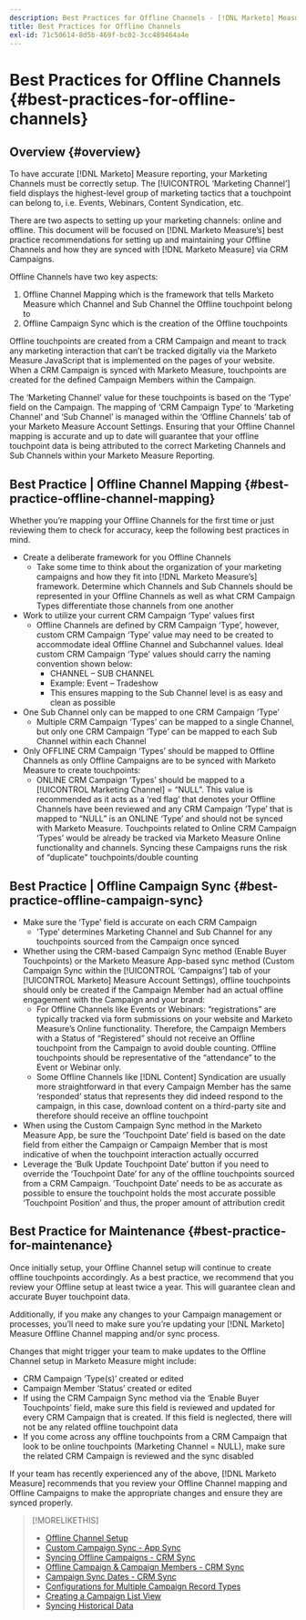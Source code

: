 ```yaml
---
description: Best Practices for Offline Channels - [!DNL Marketo] Measure - Product Documentation
title: Best Practices for Offline Channels
exl-id: 71c50614-8d5b-469f-bc02-3cc489464a4e
---
```

# Best Practices for Offline Channels {#best-practices-for-offline-channels}

## Overview {#overview}

To have accurate [!DNL Marketo] Measure reporting, your Marketing Channels must be correctly setup. The [!UICONTROL ‘Marketing Channel’] field displays the highest-level group of marketing tactics that a touchpoint can belong to, i.e. Events, Webinars, Content Syndication, etc.

There are two aspects to setting up your marketing channels: online and offline. This document will be focused on [!DNL Marketo Measure’s] best practice recommendations for setting up and maintaining your Offline Channels and how they are synced with [!DNL Marketo Measure] via CRM Campaigns.

Offline Channels have two key aspects:

1. Offline Channel Mapping which is the framework that tells Marketo Measure which Channel and Sub Channel the Offline touchpoint belong to
1. Offline Campaign Sync which is the creation of the Offline touchpoints

Offline touchpoints are created from a CRM Campaign and meant to track any marketing interaction that can’t be tracked digitally via the Marketo Measure JavaScript that is implemented on the pages of your website. When a CRM Campaign is synced with Marketo Measure, touchpoints are created for the defined Campaign Members within the Campaign.

The ‘Marketing Channel’ value for these touchpoints is based on the ‘Type’ field on the Campaign. The mapping of ‘CRM Campaign Type’ to ‘Marketing Channel’ and ‘Sub Channel’ is managed within the ‘Offline Channels’ tab of your Marketo Measure Account Settings. Ensuring that your Offline Channel mapping is accurate and up to date will guarantee that your offline touchpoint data is being attributed to the correct Marketing Channels and Sub Channels within your Marketo Measure Reporting.

## Best Practice | Offline Channel Mapping {#best-practice-offline-channel-mapping}

Whether you’re mapping your Offline Channels for the first time or just reviewing them to check for accuracy, keep the following best practices in mind.

* Create a deliberate framework for you Offline Channels
   * Take some time to think about the organization of your marketing campaigns and how they fit into [!DNL Marketo Measure’s] framework. Determine which Channels and Sub Channels should be represented in your Offline Channels as well as what CRM Campaign Types differentiate those channels from one another
* Work to utilize your current CRM Campaign ‘Type’ values first
   * Offline Channels are defined by CRM Campaign ‘Type’, however, custom CRM Campaign ‘Type’ value may need to be created to accommodate ideal Offline Channel and Subchannel values. Ideal custom CRM Campaign ‘Type’ values should carry the naming convention shown below:
      * CHANNEL – SUB CHANNEL
      * Example: Event – Tradeshow
      * This ensures mapping to the Sub Channel level is as easy and clean as possible
* One Sub Channel only can be mapped to one CRM Campaign ‘Type’
   * Multiple CRM Campaign ‘Types’ can be mapped to a single Channel, but only one CRM Campaign ‘Type’ can be mapped to each Sub Channel within each Channel
* Only OFFLINE CRM Campaign ‘Types’ should be mapped to Offline Channels as only Offline Campaigns are to be synced with Marketo Measure to create touchpoints:
   * ONLINE CRM Campaign ‘Types’ should be mapped to a [!UICONTROL Marketing Channel] = “NULL”. This value is recommended as it acts as a ‘red flag’ that denotes your Offline Channels have been reviewed and any CRM Campaign ‘Type’ that is mapped to “NULL” is an ONLINE ‘Type’ and should not be synced with Marketo Measure. Touchpoints related to Online CRM Campaign ‘Types’ would be already be tracked via Marketo Measure Online functionality and channels. Syncing these Campaigns runs the risk of “duplicate” touchpoints/double counting

## Best Practice | Offline Campaign Sync {#best-practice-offline-campaign-sync}

* Make sure the ‘Type’ field is accurate on each CRM Campaign
   * 'Type’ determines Marketing Channel and Sub Channel for any touchpoints sourced from the Campaign once synced
* Whether using the CRM-based Campaign Sync method (Enable Buyer Touchpoints) or the Marketo Measure App-based sync method (Custom Campaign Sync within the [!UICONTROL ‘Campaigns’] tab of your [!UICONTROL Marketo] Measure Account Settings), offline touchpoints should only be created if the Campaign Member had an actual offline engagement with the Campaign and your brand:
   * For Offline Channels like Events or Webinars: “registrations” are typically tracked via form submissions on your website and Marketo Measure’s Online functionality. Therefore, the Campaign Members with a Status of “Registered” should not receive an Offline touchpoint from the Campaign to avoid double counting. Offline touchpoints should be representative of the “attendance” to the Event or Webinar only.
   * Some Offline Channels like [!DNL Content] Syndication are usually more straightforward in that every Campaign Member has the same ‘responded’ status that represents they did indeed respond to the campaign, in this case, download content on a third-party site and therefore should receive an offline touchpoint
* When using the Custom Campaign Sync method in the Marketo Measure App, be sure the ‘Touchpoint Date’ field is based on the date field from either the Campaign or Campaign Member that is most indicative of when the touchpoint interaction actually occurred
* Leverage the ‘Bulk Update Touchpoint Date’ button if you need to override the ‘Touchpoint Date’ for any of the offline touchpoints sourced from a CRM Campaign. ‘Touchpoint Date’ needs to be as accurate as possible to ensure the touchpoint holds the most accurate possible ‘Touchpoint Position’ and thus, the proper amount of attribution credit

## Best Practice for Maintenance {#best-practice-for-maintenance}

Once initially setup, your Offline Channel setup will continue to create offline touchpoints accordingly. As a best practice, we recommend that you review your Offline setup at least twice a year. This will guarantee clean and accurate Buyer touchpoint data.

Additionally, if you make any changes to your Campaign management or processes, you’ll need to make sure you’re updating your [!DNL Marketo] Measure Offline Channel mapping and/or sync process.

Changes that might trigger your team to make updates to the Offline Channel setup in Marketo Measure might include:

* CRM Campaign ‘Type(s)’ created or edited
* Campaign Member ‘Status’ created or edited
* If using the CRM Campaign Sync method via the ‘Enable Buyer Touchpoints’ field, make sure this field is reviewed and updated for every CRM Campaign that is created. If this field is neglected, there will not be any related offline touchpoint data
* If you come across any offline touchpoints from a CRM Campaign that look to be online touchpoints (Marketing Channel = NULL), make sure the related CRM Campaign is reviewed and the sync disabled

If your team has recently experienced any of the above, [!DNL Marketo Measure] recommends that you review your Offline Channel mapping and Offline Campaigns to make the appropriate changes and ensure they are synced properly.

>[!MORELIKETHIS]
>
>* [Offline Channel Setup](/help/channel-tracking-and-setup/offline-channels/offline-custom-channel-setup.md)
>* [Custom Campaign Sync - App Sync](/help/channel-tracking-and-setup/offline-channels/custom-campaign-sync.md)
>* [Syncing Offline Campaigns - CRM Sync](/help/channel-tracking-and-setup/offline-channels/syncing-offline-campaigns.md)
>* [Offline Campaign & Campaign Members - CRM Sync](/help/channel-tracking-and-setup/offline-channels/campaigns-and-campaign-members.md)
>* [Campaign Sync Dates - CRM Sync](/help/channel-tracking-and-setup/offline-channels/campaign-sync-dates.md)
>* [Configurations for Multiple Campaign Record Types](/help/channel-tracking-and-setup/offline-channels/configurations-for-multiple-campaign-record-types.md)
>* [Creating a Campaign List View](/help/channel-tracking-and-setup/offline-channels/creating-a-campaign-list-view-for-salesforce-campaigns.md)
>* [Syncing Historical Data](/help/channel-tracking-and-setup/offline-channels/syncing-historical-data.md)

